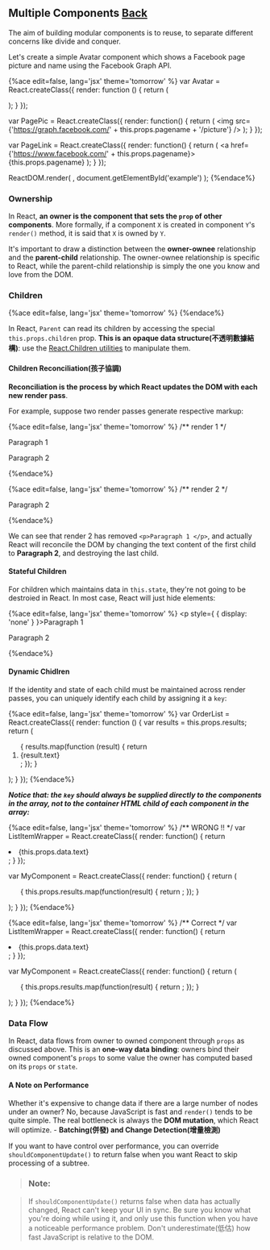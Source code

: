 ## Multiple Components [Back](./../react.md)

The aim of building modular components is to reuse, to separate different concerns like divide and conquer.

Let's create a simple Avatar component which shows a Facebook page picture and name using the Facebook Graph API.

{%ace edit=false, lang='jsx' theme='tomorrow' %}
var Avatar = React.createClass({
    render: function () {
        return (
            <div>
                <PagePic pagename={this.props.pagename} />
                <PageLink pagename={this.props.pagename} />
            </div>
        );
    }
});

var PagePic = React.createClass({
    render: function() {
        return (
            <img src={'https://graph.facebook.com/' + this.props.pagename + '/picture'} />
        );
    }
});

var PageLink = React.createClass({
    render: function() {
        return (
            <a href={'https://www.facebook.com/' + this.props.pagename}>
                {this.props.pagename}
            </a>
        );
    }
});

ReactDOM.render(
    <Avatar pagename="Engineering" />,
    document.getElementById('example')
);
{%endace%}

### Ownership

In React, **an owner is the component that sets the `prop` of other components**. More formally, if a component `X` is created in component `Y`'s `render()` method, it is said that `X` is owned by `Y`. 

It's important to draw a distinction between the **owner-ownee** relationship and the **parent-child** relationship. The owner-ownee relationship is specific to React, while the parent-child relationship is simply the one you know and love from the DOM.

### Children

{%ace edit=false, lang='jsx' theme='tomorrow' %}
<Parent><Children /></Parent>
{%endace%}

In React, `Parent` can read its children by accessing the special `this.props.children` prop. **This is an opaque data structure(不透明數據結構)**: use the [React.Children utilities](https://facebook.github.io/react/docs/top-level-api.html#react.children) to manipulate them.

#### Children Reconciliation(孩子協調)

**Reconciliation is the process by which React updates the DOM with each new render pass**. 

For example, suppose two render passes generate respective markup:

{%ace edit=false, lang='jsx' theme='tomorrow' %}
/** render 1 */
<Card>
    <p>Paragraph 1</p>
    <p>Paragraph 2</p>
</Card>
{%endace%}

{%ace edit=false, lang='jsx' theme='tomorrow' %}
/** render 2 */
<Card>
    <p>Paragraph 2</p>
</Card>
{%endace%}

We can see that render 2 has removed `<p>Paragraph 1 </p>`, and actually React will reconcile the DOM by changing the text content of the first child to **Paragraph 2**, and destroying the last child.

#### Stateful Children

For children which maintains data in `this.state`, they're not going to be destroied in React. In most case, React will just hide elements:

{%ace edit=false, lang='jsx' theme='tomorrow' %}
<Card>
    <p style={ { display: 'none' } }>Paragraph 1</p>
    <p>Paragraph 2</p>
</Card>
{%endace%}

#### Dynamic Chidlren

If the identity and state of each child must be maintained across render passes, you can uniquely identify each child by assigning it a `key`:

{%ace edit=false, lang='jsx' theme='tomorrow' %}
var OrderList = React.createClass({
    render: function () {
        var results = this.props.results;
        return (
            <ol>
                {
                    results.map(function (result) {
                        return <li key={result.id}>{result.text}</li>;
                    });
                }
            </ol>
        );
    }
});
{%endace%}

***Notice that: the `key` should always be supplied directly to the components in the array, not to the container HTML child of each component in the array:***

{%ace edit=false, lang='jsx' theme='tomorrow' %}
/** WRONG !! */
var ListItemWrapper = React.createClass({
    render: function() {
        return <li key={this.props.data.id}>{this.props.data.text}</li>;
    }
});

var MyComponent = React.createClass({
    render: function() {
        return (
            <ul>
                {
                    this.props.results.map(function(result) {
                        return <ListItemWrapper data={result}/>;
                    });
                }
            </ul>
        );
    }
});
{%endace%}

{%ace edit=false, lang='jsx' theme='tomorrow' %}
/** Correct */
var ListItemWrapper = React.createClass({
    render: function() {
        return <li>{this.props.data.text}</li>;
    }
});

var MyComponent = React.createClass({
    render: function() {
        return (
            <ul>
                {
                    this.props.results.map(function(result) {
                        return <ListItemWrapper key={result.id} data={result}/>;
                    });
                }
            </ul>
        );
    }
});
{%endace%}

### Data Flow

In React, data flows from owner to owned component through `props` as discussed above. This is an **one-way data binding**: owners bind their owned component's `props` to some value the owner has computed based on its `props` or `state`.

#### A Note on Performance

Whether it's expensive to change data if there are a large number of nodes under an owner? No, because JavaScript is fast and `render()` tends to be quite simple. The real bottleneck is always the **DOM mutation**, which React will optimize. - **Batching(併發) and Change Detection(增量檢測)**

If you want to have control over performance, you can override `shouldComponentUpdate()` to return false when you want React to skip processing of a subtree.

> ### **Note**:

> If `shouldComponentUpdate()` returns false when data has actually changed, React can't keep your UI in sync. Be sure you know what you're doing while using it, and only use this function when you have a noticeable performance problem. Don't underestimate(低估) how fast JavaScript is relative to the DOM.